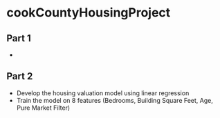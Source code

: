 # cookCountyHousingProject

## Part 1
- 

## Part 2
- Develop the housing valuation model using linear regression 
- Train the model on 8 features (Bedrooms, Building Square Feet, Age, Pure Market Filter)

